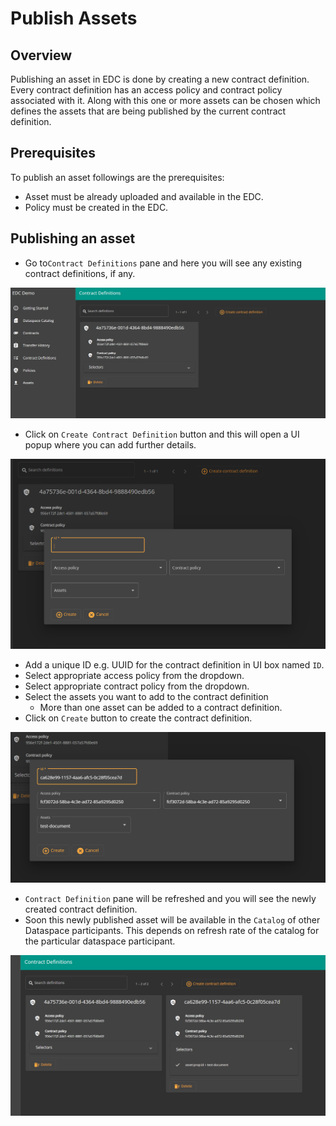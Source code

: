 # Publish Assets

## Overview

Publishing an asset in EDC is done by creating a new contract definition. Every contract definition has an access policy and contract policy associated with it. Along with this one or more assets can be chosen which defines the assets that are being published by the current contract definition.

## Prerequisites

To publish an asset followings are the prerequisites:

* Asset must be already uploaded and available in the EDC.
* Policy must be created in the EDC.

## Publishing an asset

* Go to`Contract Definitions` pane and here you will see any existing contract definitions, if any.

![contracts-definition](contracts-definition.png)

* Click on `Create Contract Definition` button and this will open a UI popup where you can add further details.

![create-contract-definition](create-contract-definition.png)

* Add a unique ID e.g. UUID for the contract definition in UI box named `ID`.
* Select appropriate access policy from the dropdown.
* Select appropriate contract policy from the dropdown.
* Select the assets you want to add to the contract definition
  * More than one asset can be added to a contract definition.
* Click on `Create` button to create the contract definition.

![create-contracts-definition-sample](create-contracts-definition-sample.png)

* `Contract Definition` pane will be refreshed and you will see the newly created contract definition.
* Soon this newly published asset will be available in the `Catalog` of other Dataspace participants. This depends on refresh rate of the catalog for the particular dataspace participant.

![newly-added-create-contracts](newly-added-create-contracts.png)
